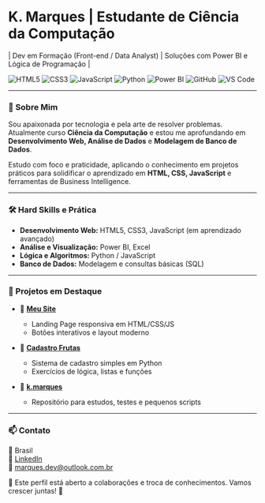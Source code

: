# K. Marques | Estudante de Ciência da Computação

| Dev em Formação (Front-end / Data Analyst) | Soluções com Power BI e Lógica de Programação |

![HTML5](https://img.shields.io/badge/HTML5-E34F26?style=for-the-badge&logo=html5&logoColor=white)
![CSS3](https://img.shields.io/badge/CSS3-1572B6?style=for-the-badge&logo=css3&logoColor=white)
![JavaScript](https://img.shields.io/badge/JavaScript-F7DF1E?style=for-the-badge&logo=javascript&logoColor=black)
![Python](https://img.shields.io/badge/Python-3776AB?style=for-the-badge&logo=python&logoColor=white)
![Power BI](https://img.shields.io/badge/Power%20BI-F2C811?style=for-the-badge&logo=power-bi&logoColor=black)
![GitHub](https://img.shields.io/badge/GitHub-181717?style=for-the-badge&logo=github&logoColor=white)
![VS Code](https://img.shields.io/badge/VS%20Code-007ACC?style=for-the-badge&logo=visual-studio-code&logoColor=white)

---

### 🧠 Sobre Mim

Sou apaixonada por tecnologia e pela arte de resolver problemas. Atualmente curso **Ciência da Computação** e estou me aprofundando em **Desenvolvimento Web, Análise de Dados** e **Modelagem de Banco de Dados**.

Estudo com foco e praticidade, aplicando o conhecimento em projetos práticos para solidificar o aprendizado em **HTML, CSS, JavaScript** e ferramentas de Business Intelligence.

---

### 🛠️ Hard Skills e Prática

* **Desenvolvimento Web:** HTML5, CSS3, JavaScript (em aprendizado avançado)  
* **Análise e Visualização:** Power BI, Excel  
* **Lógica e Algoritmos:** Python / JavaScript  
* **Banco de Dados:** Modelagem e consultas básicas (SQL)  

---

### 📂 Projetos em Destaque

* 🔸 **[Meu Site](https://github.com/K-Marques/Meu-site)**  
  - Landing Page responsiva em HTML/CSS/JS  
  - Botões interativos e layout moderno  
  

* 🔸 **[Cadastro Frutas](https://github.com/K-Marques/cadastro-frutas)**  
  - Sistema de cadastro simples em Python  
  - Exercícios de lógica, listas e funções   

* 🔸 **[k.marques](https://github.com/K-Marques/k.marques)**  
  - Repositório para estudos, testes e pequenos scripts  

---

### 📫 Contato

📍 Brasil  
🔗 [LinkedIn](https://www.linkedin.com/in/karen-alexandra-98a227349/)  
📧 marques.dev@outlook.com.br  

🤝 Este perfil está aberto a colaborações e troca de conhecimentos. Vamos crescer juntas! 🚀

